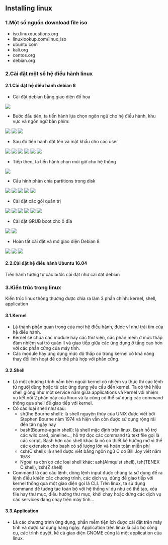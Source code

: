 ## Installing linux
### 1.Một số nguồn download file iso
- iso.linuxquestions.org
- linuxlookup.com/linux_iso
- ubuntu.com
- kali.org
- centos.org
- debian.org

### 2.Cài đặt một số hệ điều hành linux
#### 2.1.Cài đặt hệ điều hành debian 8
- Cài đặt debian bằng giao diện đồ họa
<img src='./images/2020-02-20_8-34-14.png'>

- Bước đầu tiên, ta tiến hành lựa chọn ngôn ngữ cho hệ điều hành, khu vực và ngôn ngữ bàn phím:
<img src='./images/2020-02-20_8-35-10.png'>
<img src='./images/2020-02-20_8-35-41.png'>
<img src='./images/2020-02-20_8-36-07.png'>

- Sau đó tiến hành đặt tên và mật khẩu cho các user
<img src='./images/2020-02-20_8-37-23.png'>
<img src='./images/2020-02-20_8-37-40.png'>
<img src='./images/2020-02-20_8-38-01.png'>
<img src='./images/2020-02-20_8-38-28.png'>
<img src='./images/2020-02-20_8-38-58.png'>
<img src='./images/2020-02-20_8-39-26.png'>

- Tiếp theo, ta tiến hành chọn múi giờ cho hệ thống
<img src='./images/2020-02-20_8-39-42.png'>
 
- Cấu hình phân chia partitions trong disk
<img src='./images/2020-02-20_8-40-35.png'>
<img src='./images/2020-02-20_8-40-56.png'>
<img src='./images/2020-02-20_8-44-01.png'>
<img src='./images/2020-02-20_8-45-11.png'>
<img src='./images/2020-02-20_8-45-31.png'>

- Cài đặt các gói quản trị
<img src='./images/2020-02-20_8-48-15.png'>
<img src='./images/2020-02-20_8-48-33.png'>
<img src='./images/2020-02-20_8-48-57.png'>
<img src='./images/2020-02-20_8-49-17.png'>
<img src='./images/2020-02-20_9-07-11.png'>
<img src='./images/2020-02-20_9-07-50.png'>

- Cài đặt GRUB boot cho ổ đĩa
<img src='./images/2020-02-20_9-39-40.png'>
<img src='./images/2020-02-20_9-40-14.png'>

- Hoàn tất cài đặt và mở giao diện Debian 8
<img src='./images/2020-02-20_9-49-41.png'>
<img src='./images/2020-02-20_9-50-29.png'>
<img src='./images/2020-02-20_10-04-48.png'>

#### 2.2.Cài đặt hệ điều hành Ubuntu 16.04
Tiến hành tương tự các bước cài đặt như cài đặt debian

### 3.Kiến trúc trong linux
Kiến trúc linux thông thường được chia ra làm 3 phần chính: kernel, shell, application

#### 3.1.Kernel
- Là thành phần quan trọng của mọi hệ điều hành, được ví như trái tim của hệ điều hành.
- Kernel sẽ chứa các module hay các thư viện, các phần mềm ở mức thấp đảm nhiệm vai trò quản lí và giao tiếp giữa các ứng dụng ở tầng cao hơn với các phần cứng của máy tính.
- Các module hay ứng dụng mức độ thấp có trong kernel có khả năng thay đổi linh hoạt để có thể phù hợp với phần cứng.

#### 3.2.Shell
- Là một chương trình nằm bên ngoài kernel có nhiệm vụ thực thi các lệnh từ người dùng hoặc từ các ứng dụng yêu cầu đến kernel. Ta có thể hiểu shell giống như một service nằm giữa applications và kernel với nhiệm vụ kết nối 2 phần này của linux và ta cũng có thể sử dụng các command thông qua shell để giao tiếp với kernel.
- Có các loại shell như sau:
	<ul>
		<li>sh(the Bourne shell): là shell nguyên thủy của UNIX được viết bởi Stephen Bourne năm 1974 và hiện vẫn còn được sử dụng rộng rãi đến tận ngày nay</li>
		<li>bash(Bourne-again shell): là shell mặc định trên linux. Bash hỗ trợ các wild card, pineline..., hỗ trợ đọc các command từ text file gọi là các script. Bash hơn các shell khác là nó có thiết kế hướng mở vì thế các extension cho bash có số lượng lớn và hoàn toàn miễn phí</li>
		<li>csh(C shell): là shell được viết bằng ngôn ngữ C do Bill Joy viết năm 1978</li>
		<li>Ngoài ra còn có các loại shell khác: ash(Almquist shell), tsh(TENEX C shell), zsh(Z shell)</li>
	</ul>
- Command là các câu lệnh, dòng lệnh input được chúng ta sử dụng để ra lệnh điều khiển các chương trình, các dịch vụ, dùng để giao tiếp với kernel thông qua một giao diện gọi là CLI. Trên linux, ta sử dụng command để tương tác toàn bộ với hệ thống ví dụ như có thể tạo, xóa file hay thư mục, điều hướng thư mục, khởi chạy hoặc dừng các dịch vụ các services đang chạy trên máy tính...

#### 3.3.Application
- Là các chương trình ứng dụng, phần mềm tiện ích được cài đặt trên máy tính và được sử dụng hàng ngày. Application trên linux là các bộ công cụ, các trình duyệt, kể cả giao diện GNOME cũng là một application của linux.

